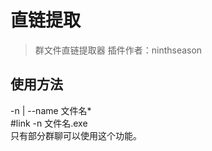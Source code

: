 # 直链提取
> 群文件直链提取器
> 插件作者：ninthseason

## 使用方法
-n | --name     文件名*<br/>
\#link -n 文件名.exe<br/>
只有部分群聊可以使用这个功能。